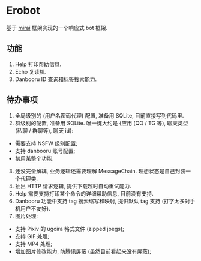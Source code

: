 # Erobot

基于 [mirai](/mamoe/mirai) 框架实现的一个响应式 bot 框架.

## 功能
1. Help 打印帮助信息.
2. Echo 复读机.
3. Danbooru ID 查询和标签搜索能力.

## 待办事项
1. 全局级别的 (用户名密码代理) 配置, 准备用 SQLite, 目前直接写到代码里.
2. 群级别的配置, 准备用 SQLite. 唯一键大约是 {应用 (QQ / TG 等), 聊天类型 (私聊 / 群聊等), 聊天 id}:
  - 需要支持 NSFW 级别配置;
  - 支持 danbooru 账号配置;
  - 禁用某整个功能.
3. 还没完全解耦, 业务逻辑还需要理解 MessageChain. 理想状态是自己封装一个代理类.
4. 抽出 HTTP 请求逻辑, 提供下载超时自动重试能力.
5. Help 需要支持打印某个命令的详细帮助信息, 目前没有支持.
6. Danbooru 功能中支持 tag 搜索缩写和映射, 提供默认 tag 支持 (打字太多对手机用户不友好).
7. 图片处理:
  - 支持 Pixiv 的 ugoira 格式文件 (zipped jpegs);
  - 支持 GIF 处理;
  - 支持 MP4 处理;
  - 增加图片修改能力, 防腾讯屏蔽 (虽然目前看起来没有屏蔽);
